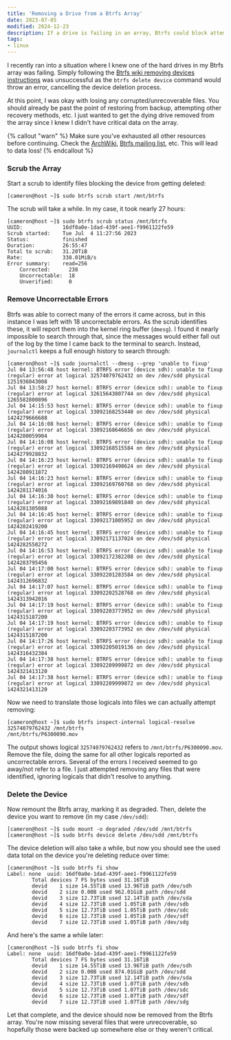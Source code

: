 ```yaml
---
title: 'Removing a Drive from a Btrfs Array'
date: 2023-07-05
modified: 2024-12-23
description: If a drive is failing in an array, Btrfs could block attempts at removing the drive due to corrupted files. A quick write-up of how to get it removed.
tags:
- linux
---
```


I recently ran into a situation where I knew one of the hard drives in my Btrfs array was failing. Simply following the [Btrfs wiki removing devices instructions](https://archive.kernel.org/oldwiki/btrfs.wiki.kernel.org/index.php/Using_Btrfs_with_Multiple_Devices.html#Removing_devices) was unsuccessful as the `btrfs delete device` command would throw an error, cancelling the device deletion process.

At this point, I was okay with losing any corrupted/unrecoverable files. You should already be past the point of restoring from backup, attempting other recovery methods, etc. I just wanted to get the dying drive removed from the array since I knew I didn't have critical data on the array.

{% callout "warn" %}
Make sure you've exhausted all other resources before continuing. Check the [ArchWiki](https://wiki.archlinux.org/title/Btrfs), [Btrfs mailing list](https://archive.kernel.org/oldwiki/btrfs.wiki.kernel.org/index.php/Btrfs_mailing_list.html), etc. This will lead to data loss!
{% endcallout %}

### Scrub the Array
Start a scrub to identify files blocking the device from getting deleted:

```console
[cameron@host ~]$ sudo btrfs scrub start /mnt/btrfs
```

The scrub will take a while. In my case, it took nearly 27 hours:

```console
[cameron@host ~]$ sudo btrfs scrub status /mnt/btrfs
UUID:             16df0a0e-1dad-439f-aee1-f9961122fe59
Scrub started:    Tue Jul  4 11:27:56 2023
Status:           finished
Duration:         26:55:47
Total to scrub:   31.20TiB
Rate:             338.01MiB/s
Error summary:    read=256
    Corrected:      238
    Uncorrectable:  18
    Unverified:     0
```

### Remove Uncorrectable Errors
Btrfs was able to correct many of the errors it came across, but in this instance I was left with 18 uncorrectable errors. As the scrub identifies these, it will report them into the kernel ring buffer (`dmesg`). I found it nearly impossible to search through that, since the messages would either fall out of the log by the time I came back to the terminal to search. Instead, `journalctl` keeps a full enough history to search through:

```console
[cameron@host ~]$ sudo journalctl --dmesg --grep 'unable to fixup'
Jul 04 13:56:48 host kernel: BTRFS error (device sdh): unable to fixup (regular) error at logical 32574079762432 on dev /dev/sdd physical 1251936043008
Jul 04 13:58:27 host kernel: BTRFS error (device sdh): unable to fixup (regular) error at logical 32615643807744 on dev /dev/sdd physical 1265582800896
Jul 04 14:15:53 host kernel: BTRFS error (device sdh): unable to fixup (regular) error at logical 33092168253440 on dev /dev/sdd physical 1424279666688
Jul 04 14:16:08 host kernel: BTRFS error (device sdh): unable to fixup (regular) error at logical 33092168646656 on dev /dev/sdd physical 1424280059904
Jul 04 14:16:08 host kernel: BTRFS error (device sdh): unable to fixup (regular) error at logical 33092168515584 on dev /dev/sdd physical 1424279928832
Jul 04 14:16:23 host kernel: BTRFS error (device sdh): unable to fixup (regular) error at logical 33092169498624 on dev /dev/sdd physical 1424280911872
Jul 04 14:16:23 host kernel: BTRFS error (device sdh): unable to fixup (regular) error at logical 33092169760768 on dev /dev/sdd physical 1424281174016
Jul 04 14:16:30 host kernel: BTRFS error (device sdh): unable to fixup (regular) error at logical 33092169891840 on dev /dev/sdd physical 1424281305088
Jul 04 14:16:45 host kernel: BTRFS error (device sdh): unable to fixup (regular) error at logical 33092171005952 on dev /dev/sdd physical 1424282419200
Jul 04 14:16:45 host kernel: BTRFS error (device sdh): unable to fixup (regular) error at logical 33092171137024 on dev /dev/sdd physical 1424282550272
Jul 04 14:16:53 host kernel: BTRFS error (device sdh): unable to fixup (regular) error at logical 33092172382208 on dev /dev/sdd physical 1424283795456
Jul 04 14:17:00 host kernel: BTRFS error (device sdh): unable to fixup (regular) error at logical 33092201283584 on dev /dev/sdd physical 1424312696832
Jul 04 14:17:07 host kernel: BTRFS error (device sdh): unable to fixup (regular) error at logical 33092202528768 on dev /dev/sdd physical 1424313942016
Jul 04 14:17:19 host kernel: BTRFS error (device sdh): unable to fixup (regular) error at logical 33092203773952 on dev /dev/sdd physical 1424315187200
Jul 04 14:17:19 host kernel: BTRFS error (device sdh): unable to fixup (regular) error at logical 33092203773952 on dev /dev/sdd physical 1424315187200
Jul 04 14:17:26 host kernel: BTRFS error (device sdh): unable to fixup (regular) error at logical 33092205019136 on dev /dev/sdd physical 1424316432384
Jul 04 14:17:38 host kernel: BTRFS error (device sdh): unable to fixup (regular) error at logical 33092209999872 on dev /dev/sdd physical 1424321413120
Jul 04 14:17:38 host kernel: BTRFS error (device sdh): unable to fixup (regular) error at logical 33092209999872 on dev /dev/sdd physical 1424321413120
```

Now we need to translate those logicals into files we can actually attempt removing:

```console
[cameron@host ~]$ sudo btrfs inspect-internal logical-resolve 32574079762432 /mnt/btrfs
/mnt/btrfs/P6300090.mov
```

The output shows logical `32574079762432` refers to `/mnt/btrfs/P6300090.mov`. Remove the file, doing the same for all other logicals reported as uncorrectable errors. Several of the errors I received seemed to go away/not refer to a file. I just attempted removing any files that were identified, ignoring logicals that didn't resolve to anything.

### Delete the Device
Now remount the Btrfs array, marking it as degraded. Then, delete the device you want to remove (in my case `/dev/sdd`):

```console
[cameron@host ~]$ sudo mount -o degraded /dev/sdd /mnt/btrfs
[cameron@host ~]$ sudo btrfs device delete /dev/sdd /mnt/btrfs
```

The device deletion will also take a while, but now you should see the used data total on the device you're deleting reduce over time:

```console
[cameron@host ~]$ sudo btrfs fi show
Label: none  uuid: 16df0a0e-1dad-439f-aee1-f9961122fe59
        Total devices 7 FS bytes used 31.16TiB
        devid    1 size 14.55TiB used 13.96TiB path /dev/sdh
        devid    2 size 0.00B used 962.01GiB path /dev/sdd
        devid    3 size 12.73TiB used 12.14TiB path /dev/sda
        devid    4 size 12.73TiB used 1.05TiB path /dev/sdb
        devid    5 size 12.73TiB used 1.05TiB path /dev/sdc
        devid    6 size 12.73TiB used 1.05TiB path /dev/sdf
        devid    7 size 12.73TiB used 1.05TiB path /dev/sdg
```

And here's the same a while later:

```console
[cameron@host ~]$ sudo btrfs fi show
Label: none  uuid: 16df0a0e-1dad-439f-aee1-f9961122fe59
        Total devices 7 FS bytes used 31.16TiB
        devid    1 size 14.55TiB used 13.96TiB path /dev/sdh
        devid    2 size 0.00B used 874.01GiB path /dev/sdd
        devid    3 size 12.73TiB used 12.14TiB path /dev/sda
        devid    4 size 12.73TiB used 1.07TiB path /dev/sdb
        devid    5 size 12.73TiB used 1.07TiB path /dev/sdc
        devid    6 size 12.73TiB used 1.07TiB path /dev/sdf
        devid    7 size 12.73TiB used 1.07TiB path /dev/sdg
```

Let that complete, and the device should now be removed from the Btrfs array. You're now missing several files that were unrecoverable, so hopefully those were backed up somewhere else or they weren't critical.